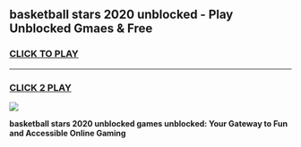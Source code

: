 
## basketball stars 2020 unblocked - Play Unblocked Gmaes & Free
<h3>
<a href="https://news.freeplayer.one?title=basketball_stars_2020_unblocked&ref=23F">CLICK TO PLAY</a></h3>
<hr>

<h3>
<a href="https://news.freeplayer.one?title=basketball_stars_2020_unblocked&ref=23F">CLICK 2 PLAY</a>
  
</h3>

<a href="https://news.freeplayer.one?title=basketball_stars_2020_unblocked&ref=23F/"><img src="https://clearcache.store/games.png"></a>


**basketball stars 2020 unblocked games unblocked: Your Gateway to Fun and Accessible Online Gaming**
